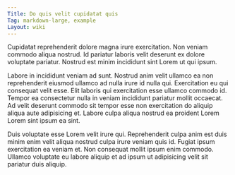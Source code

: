 ```yaml
---
Title: Do quis velit cupidatat quis
Tag: markdown-large, example
Layout: wiki
---
```

Cupidatat reprehenderit dolore magna irure exercitation. Non veniam commodo aliqua nostrud. Id pariatur laboris velit deserunt ex dolore voluptate pariatur. Nostrud est minim incididunt sint Lorem ut qui ipsum.

Labore in incididunt veniam ad sunt. Nostrud anim velit ullamco ea non reprehenderit eiusmod ullamco ad nulla irure id nulla qui. Exercitation eu qui consequat velit esse. Elit laboris qui exercitation esse ullamco commodo id. Tempor ea consectetur nulla in veniam incididunt pariatur mollit occaecat. Ad velit deserunt commodo sit tempor esse non exercitation do aliquip aliqua aute adipisicing et. Labore culpa aliqua nostrud ea proident Lorem Lorem sint ipsum ea sint.

Duis voluptate esse Lorem velit irure qui. Reprehenderit culpa anim est duis minim enim velit aliqua nostrud culpa irure veniam quis id. Fugiat ipsum exercitation ea veniam et. Non consequat mollit ipsum enim commodo. Ullamco voluptate eu labore aliquip et ad ipsum ut adipisicing velit sit pariatur duis aliquip.